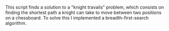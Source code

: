This script finds a solution to a "knight travails" problem, which consists on finding the shortest path a knight can take to move between two positions on a chessboard. To solve this I implemented a breadth-first-search algorithm.